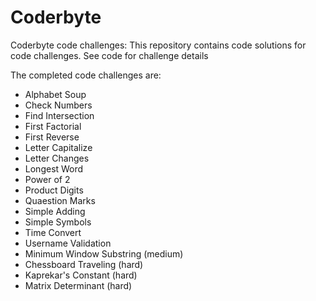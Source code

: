 # Coderbyte
Coderbyte code challenges: This repository contains code solutions for code challenges.  See code for challenge details

The completed code challenges are:
 - Alphabet Soup
 - Check Numbers
 - Find Intersection
 - First Factorial
 - First Reverse
 - Letter Capitalize
 - Letter Changes
 - Longest Word
 - Power of 2
 - Product Digits
 - Quaestion Marks
 - Simple Adding
 - Simple Symbols
 - Time Convert
 - Username Validation
 - Minimum Window Substring (medium)
 - Chessboard Traveling (hard)
 - Kaprekar's Constant (hard)
 - Matrix Determinant (hard)
